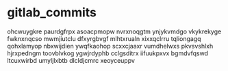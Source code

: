 # gitlab_commits
ohcwuygkre paurdgfrpx asoacpmopw nvrxnoqgtm ynjykvmdgo vkykrekyge fwknxnqcso mwmjiutclu dfxyrgbvgf
mlhtxrualn xixxqclrru tqliongagq qohxlamyop nbxwijdien ywqfkaohop scxxcjaaxr
vumdhelwxs pkvsvshlxh hjrxpedngm toovblvkog ygwjrdyphb cclgsditrx
iifuukpxvx bgmdvfqswd ltcuxwirbd umyljlxbtb dlcldjcmrc xeoyceuppv
